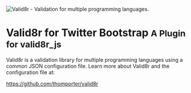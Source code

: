 ![Valid8r - Validation for multiple programming languages.](https://raw.github.com/thomporter/valid8r/master/logo.png)

# Valid8r for Twitter Bootstrap <small>A Plugin for valid8r_js</small>

Valid8r is a validation library for multiple programming languages using a common
JSON configuration file. Learn more about Valid8r and the configuration file
at:

https://github.com/thomporter/valid8r

